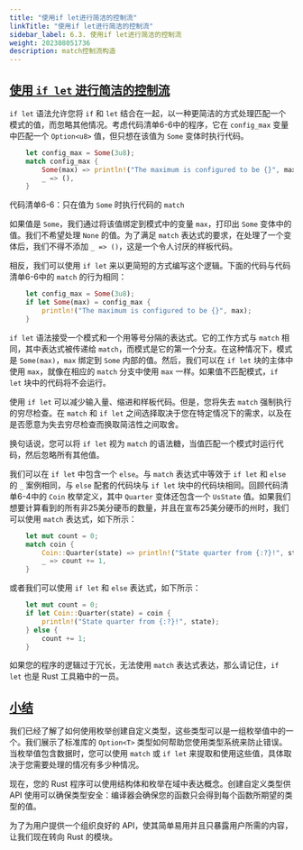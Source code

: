 ```yaml
---
title: "使用if let进行简洁的控制流"
linkTitle: "使用if let进行简洁的控制流"
sidebar_label: 6.3. 使用if let进行简洁的控制流
weight: 202308051736
description: match控制流构造
---
```


## [使用 `if let` 进行简洁的控制流](https://doc.rust-lang.org/book/ch06-03-if-let.html#concise-control-flow-with-if-let)

`if let` 语法允许您将 `if` 和 `let` 结合在一起，以一种更简洁的方式处理匹配一个模式的值，而忽略其他情况。考虑代码清单6-6中的程序，它在 `config_max` 变量中匹配一个 `Option<u8>` 值，但只想在该值为 `Some` 变体时执行代码。

```rust
    let config_max = Some(3u8);
    match config_max {
        Some(max) => println!("The maximum is configured to be {}", max),
        _ => (),
    }
```

代码清单6-6：只在值为 `Some` 时执行代码的 `match`

如果值是 `Some`，我们通过将该值绑定到模式中的变量 `max`，打印出 `Some` 变体中的值。我们不希望处理 `None` 的值。为了满足 `match` 表达式的要求，在处理了一个变体后，我们不得不添加 `_ => ()`，这是一个令人讨厌的样板代码。

相反，我们可以使用 `if let` 来以更简短的方式编写这个逻辑。下面的代码与代码清单6-6中的 `match` 的行为相同：

```rust
    let config_max = Some(3u8);
    if let Some(max) = config_max {
        println!("The maximum is configured to be {}", max);
    }
```

`if let` 语法接受一个模式和一个用等号分隔的表达式。它的工作方式与 `match` 相同，其中表达式被传递给 `match`，而模式是它的第一个分支。在这种情况下，模式是 `Some(max)`，`max` 绑定到 `Some` 内部的值。然后，我们可以在 `if let` 块的主体中使用 `max`，就像在相应的 `match` 分支中使用 `max` 一样。如果值不匹配模式，`if let` 块中的代码将不会运行。

使用 `if let` 可以减少输入量、缩进和样板代码。但是，您将失去 `match` 强制执行的穷尽检查。在 `match` 和 `if let` 之间选择取决于您在特定情况下的需求，以及在是否愿意为失去穷尽检查而换取简洁性之间取舍。

换句话说，您可以将 `if let` 视为 `match` 的语法糖，当值匹配一个模式时运行代码，然后忽略所有其他值。

我们可以在 `if let` 中包含一个 `else`。与 `match` 表达式中等效于 `if let` 和 `else` 的 `_` 案例相同，与 `else` 配套的代码块与 `if let` 块中的代码块相同。回顾代码清单6-4中的 `Coin` 枚举定义，其中 `Quarter` 变体还包含一个 `UsState` 值。如果我们想要计算看到的所有非25美分硬币的数量，并且在宣布25美分硬币的州时，我们可以使用 `match` 表达式，如下所示：

```rust
    let mut count = 0;
    match coin {
        Coin::Quarter(state) => println!("State quarter from {:?}!", state),
        _ => count += 1,
    }
```

或者我们可以使用 `if let` 和 `else` 表达式，如下所示：

```rust
    let mut count = 0;
    if let Coin::Quarter(state) = coin {
        println!("State quarter from {:?}!", state);
    } else {
        count += 1;
    }
```

如果您的程序的逻辑过于冗长，无法使用 `match` 表达式表达，那么请记住，`if let` 也是 Rust 工具箱中的一员。

## [小结](https://doc.rust-lang.org/book/ch06-03-if-let.html#summary)

我们已经了解了如何使用枚举创建自定义类型，这些类型可以是一组枚举值中的一个。我们展示了标准库的 `Option<T>` 类型如何帮助您使用类型系统来防止错误。当枚举值包含数据时，您可以使用 `match` 或 `if let` 来提取和使用这些值，具体取决于您需要处理的情况有多少种情况。

现在，您的 Rust 程序可以使用结构体和枚举在域中表达概念。创建自定义类型供 API 使用可以确保类型安全：编译器会确保您的函数只会得到每个函数所期望的类型的值。

为了为用户提供一个组织良好的 API，使其简单易用并且只暴露用户所需的内容，让我们现在转向 Rust 的模块。
